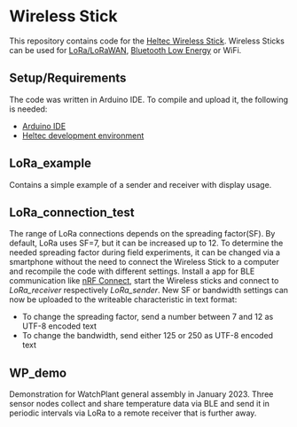 # Wireless Stick

This repository contains code for the [Heltec Wireless Stick](https://heltec.org/project/wireless-stick/). Wireless Sticks can be used for [LoRa/LoRaWAN](https://lora-alliance.org/), [Bluetooth Low Energy](https://www.bluetooth.com/bluetooth-resources/intro-to-bluetooth-low-energy/) or WiFi.

## Setup/Requirements

The code was written in Arduino IDE. To compile and upload it, the following is needed:
- [Arduino IDE](https://www.arduino.cc/en/software)
- [Heltec development environment](https://docs.heltec.org/en/node/esp32/quick_start.html)

## LoRa_example

Contains a simple example of a sender and receiver with display usage.

## LoRa_connection_test

The range of LoRa connections depends on the spreading factor(SF). By default, LoRa uses SF=7, but it can be increased up to 12. To determine the needed spreading factor during field experiments, it can be changed via a smartphone without the need to connect the Wireless Stick to a computer and recompile the code with different settings. Install a app for BLE communication like [nRF Connect](https://play.google.com/store/apps/details?id=no.nordicsemi.android.mcp&gl=US), start the Wireless sticks and connect to *LoRa_receiver* respectively *LoRa_sender*. New SF or bandwidth settings can now be uploaded to the writeable characteristic in text format:
- To change the spreading factor, send a number between 7 and 12 as UTF-8 encoded text
- To change the bandwidth, send either 125 or 250 as UTF-8 encoded text

## WP_demo

Demonstration for WatchPlant general assembly in January 2023. Three sensor nodes collect and share temperature data via BLE and send it in periodic intervals via LoRa to a remote receiver that is further away.
